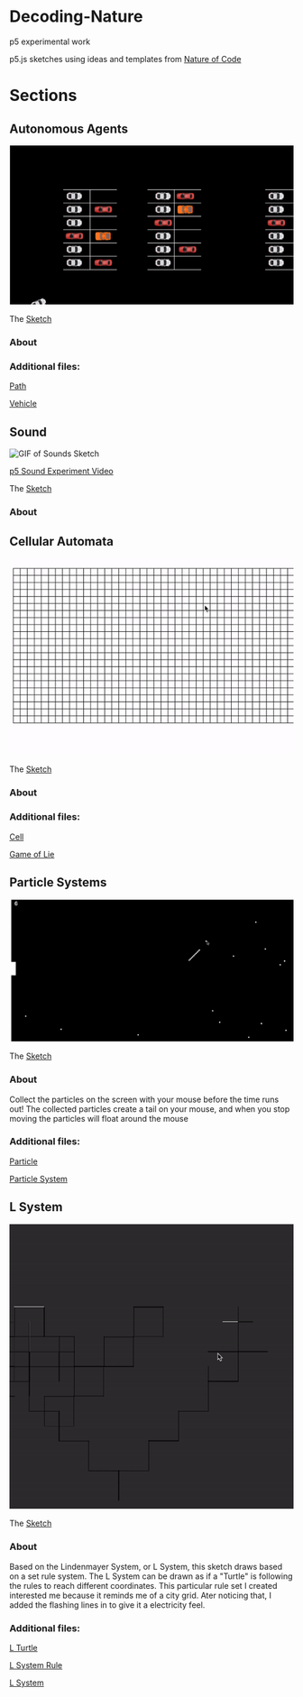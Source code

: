 # Decoding-Nature
p5 experimental work

p5.js sketches using ideas and templates from [Nature of Code](https://natureofcode.com/)

# Sections

## Autonomous Agents

![GIF of Autonomous Agents Sketch](https://github.com/njw275/Decoding-Nature/blob/master/Documentation/agent.gif)

The [Sketch](https://github.com/njw275/Decoding-Nature/blob/master/Autonomous%20Agents/White-sketch-AA.js)

### About



### Additional files:

[Path](https://github.com/njw275/Decoding-Nature/blob/master/Autonomous%20Agents/White-path-AA.jsl)

[Vehicle](https://github.com/njw275/Decoding-Nature/blob/master/Autonomous%20Agents/White-vehicle-AA.js)

## Sound

![GIF of Sounds Sketch]()

[p5 Sound Experiment Video](https://vimeo.com/286714860)

The [Sketch](https://github.com/njw275/Decoding-Nature/blob/master/p5-Sound/sketch.js)

### About


## Cellular Automata

![GIF of Cellular Automata Sketch](https://github.com/njw275/Decoding-Nature/blob/master/Documentation/minesweeper.gif)

The [Sketch](https://github.com/njw275/Decoding-Nature/blob/master/Cellular%20Automata/Nick-CA-sketch.js)

### About



### Additional files:

[Cell](https://github.com/njw275/Decoding-Nature/blob/master/Cellular%20Automata/Nick-CA-Cell.js)

[Game of Lie](https://github.com/njw275/Decoding-Nature/blob/master/Cellular%20Automata/Nick-CA-GOL.js)


## Particle Systems

![GIF of Particle System Sketch](https://github.com/njw275/Decoding-Nature/blob/master/Documentation/ezgif.com-video-to-gif.gif)

The [Sketch](https://github.com/njw275/Decoding-Nature/blob/master/Particle%20Systems/White-Assign4-sketch.js)

### About

Collect the particles on the screen with your mouse before the time runs out! The collected particles create a tail on your mouse, and when you stop moving the particles will float around the mouse

### Additional files:

[Particle](https://github.com/njw275/Decoding-Nature/blob/master/Particle%20Systems/White-particle.js)

[Particle System](https://github.com/njw275/Decoding-Nature/blob/master/Particle%20Systems/White-particle_system.js)


## L System

![GIF of L System Sketch](https://github.com/njw275/Decoding-Nature/blob/master/Documentation/grid.gif)

The [Sketch](https://github.com/njw275/Decoding-Nature/blob/master/LSystem/LWhite-sketch.js)

### About

Based on the Lindenmayer System, or L System, this sketch draws based on a set rule system. The L System can be drawn as if a "Turtle" is following the rules to reach different coordinates. This particular rule set I created interested me because it reminds me of a city grid. Ater noticing that, I added the flashing lines in to give it a electricity feel.


### Additional files:

[L Turtle](https://github.com/njw275/Decoding-Nature/blob/master/LSystem/LWhite-Turtle.js)

[L System Rule](https://github.com/njw275/Decoding-Nature/blob/master/LSystem/LWhite-Rule.js)

[L System](https://github.com/njw275/Decoding-Nature/blob/master/LSystem/LWhite-LSystem.js)

